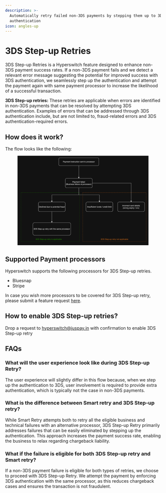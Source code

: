 ```yaml
---
description: >-
  Automatically retry failed non-3DS payments by stepping them up to 3DS
  authentication
icon: angles-up
---
```


# 3DS Step-up Retries

3DS Step-up Retries is a Hyperswitch feature designed to enhance non-3DS payment success rates. If a non-3DS payment fails and we detect a relevant error message suggesting the potential for improved success with 3DS authentication, we seamlessly step up the authentication and attempt the payment again with same payment processor to increase the likelihood of a successful transaction.

**3DS Step-up retries:** These retries are applicable when errors are identified in non-3DS payments that can be resolved by attempting 3DS authentication. Examples of errors that can be addressed through 3DS authentication include, but are not limited to, fraud-related errors and 3DS authentication-required errors.

## How does it work?

The flow looks like the following:

<figure><img src="../../../.gitbook/assets/Screenshot 2023-12-07 at 5.56.20 PM.png" alt=""><figcaption></figcaption></figure>

## Supported Payment processors

Hyperswitch supports the following processors for 3DS Step-up retries.

* Bluesnap
* Stripe

In case you wish more processors to be covered for 3DS Step-up retry, please submit a feature request [here](https://github.com/juspay/hyperswitch/discussions/new?category=ideas-feature-requests).

## How to enable 3DS Step-up retries?

Drop a request to hyperswitch@juspay.in with confirmation to enable 3DS Step-up retry

## FAQs

### What will the user experience look like during 3DS Step-up Retry?

The user experience will slightly differ in this flow because, when we step up the authentication to 3DS, user involvement is required to provide extra authentication, which is typically not the case in non-3DS payments.

### What is the difference between Smart retry and 3DS Step-up retry?

While Smart Retry attempts both to retry all the eligible business and technical failures with an alternative processor, 3DS Step-up Retry primarily addresses failures that can be easily eliminated by stepping up the authentication. This approach increases the payment success rate, enabling the business to relax regarding chargeback liability.

### What if the failure is eligible for both 3DS Step-up retry and Smart retry?

If a non-3DS payment failure is eligible for both types of retries, we choose to proceed with 3DS Step-up Retry. We attempt the payment by enforcing 3DS authentication with the same processor, as this reduces chargeback cases and ensures the transaction is not fraudulent.&#x20;



